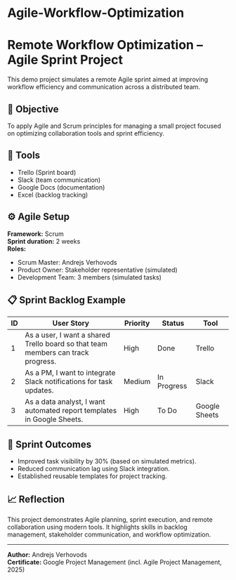 # Agile-Workflow-Optimization
# Remote Workflow Optimization – Agile Sprint Project

This demo project simulates a remote Agile sprint aimed at improving workflow efficiency and communication across a distributed team.

## 🧭 Objective
To apply Agile and Scrum principles for managing a small project focused on optimizing collaboration tools and sprint efficiency.

## 🧰 Tools
- Trello (Sprint board)
- Slack (team communication)
- Google Docs (documentation)
- Excel (backlog tracking)

## ⚙️ Agile Setup
**Framework:** Scrum  
**Sprint duration:** 2 weeks  
**Roles:**
- Scrum Master: Andrejs Verhovods  
- Product Owner: Stakeholder representative (simulated)  
- Development Team: 3 members (simulated tasks)

## 📋 Sprint Backlog Example
| ID | User Story | Priority | Status | Tool |
|----|-------------|-----------|---------|------|
| 1 | As a user, I want a shared Trello board so that team members can track progress. | High | Done | Trello |
| 2 | As a PM, I want to integrate Slack notifications for task updates. | Medium | In Progress | Slack |
| 3 | As a data analyst, I want automated report templates in Google Sheets. | High | To Do | Google Sheets |

## 🏁 Sprint Outcomes
- Improved task visibility by 30% (based on simulated metrics).
- Reduced communication lag using Slack integration.
- Established reusable templates for project tracking.

## 📈 Reflection
This project demonstrates Agile planning, sprint execution, and remote collaboration using modern tools. It highlights skills in backlog management, stakeholder communication, and workflow optimization.

---

**Author:** Andrejs Verhovods  
**Certificate:** Google Project Management (incl. Agile Project Management, 2025)  
